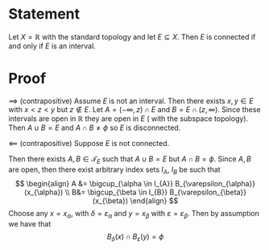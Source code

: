 # Statement

Let $X = \mathbb{R}$ with the standard topology and let $E \subseteq X$. Then $E$ is connected if and only if $E$ is an interval.

# Proof

$\implies$ (contrapositive) Assume $E$ is not an interval. Then there exists $x,y \in E$ with $x<z<y$ but $z \notin E$. Let $A = (-\infty, z) \cap E$ and $B = E \cap (z, \infty)$. Since these intervals are open in $\mathbb{R}$ they are open in $E$ ( with the subspace topology). Then $A \cup B = E$ and $A \cap B \neq \phi$ so $E$ is disconnected.

$\impliedby$ (contrapositive) Suppose $E$ is not connected.

Then there exists $A,B \in \mathcal{T}_{E}$ such that $A \cup B = E$ but $A \cap B = \phi$. Since $A,B$ are open, then there exist arbitrary index sets $I_{A}$, $I_{B}$ be such that 
$$
\begin{align}
A &= \bigcup_{\alpha \in I_{A}} B_{\varepsilon_{\alpha}}(x_{\alpha}) \\
B&= \bigcup_{\beta \in I_{B}} B_{\varepsilon_{\beta}}(x_{\beta}) 
\end{align}
$$
Choose any $x = x_{\alpha}$, with $\delta = \varepsilon_{\alpha}$ and $y = x_{\beta}$ with $\varepsilon = \varepsilon_{\beta}$. Then by assumption we have that 
$$
B_{\delta}(x) \cap B_{\varepsilon}(y) = \phi
$$
